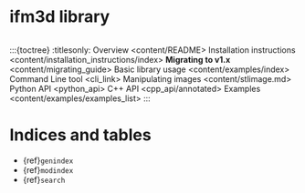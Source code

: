 # ifm3d library
```{include} content/news/news_release.md
```

:::{toctree}
:titlesonly:
Overview <content/README>
Installation instructions <content/installation_instructions/index>
**Migrating to v1.x** <content/migrating_guide>
Basic library usage <content/examples/index>
Command Line tool <cli_link>
Manipulating images <content/stlimage.md>
Python API <python_api>
C++ API <cpp_api/annotated>
Examples <content/examples/examples_list>
::: 


Indices and tables
==================

* {ref}`genindex`
* {ref}`modindex`
* {ref}`search`
